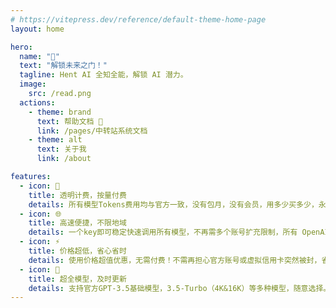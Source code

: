 ```yaml
---
# https://vitepress.dev/reference/default-theme-home-page
layout: home

hero:
  name: "👋"
  text: "解锁未来之门！"
  tagline: Hent AI 全知全能，解锁 AI 潜力。
  image:
    src: /read.png
  actions:
    - theme: brand
      text: 帮助文档 🥂
      link: /pages/中转站系统文档
    - theme: alt
      text: 关于我
      link: /about

features:
  - icon: 💸
    title: 透明计费，按量付费
    details: 所有模型Tokens费用均与官方一致，没有包月，没有会员，用多少买多少，永不过期。支持微信支付宝支付，支持查询用量明细，余额实时掌握。
  - icon: 🌐
    title: 高速便捷，不限地域
    details: 一个key即可稳定快速调用所有模型，不再需多个账号扩充限制，所有 OpenAI API 的地方都可以无缝替代。国内服务器也可使用，无地域访问限制。
  - icon: ⚡
    title: 价格超低，省心省时
    details: 使用价格超值优惠，无需付费！不需再担心官方账号或虚拟信用卡突然被封，省心省时！
  - icon: 📝
    title: 超全模型，及时更新
    details: 支持官方GPT-3.5基础模型，3.5-Turbo（4K&16K）等多种模型，随意选择。
---
```


